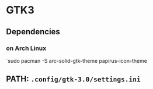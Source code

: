 # GTK3

## Dependencies

### on Arch Linux

`sudo pacman -S arc-solid-gtk-theme papirus-icon-theme

## PATH: `.config/gtk-3.0/settings.ini`
